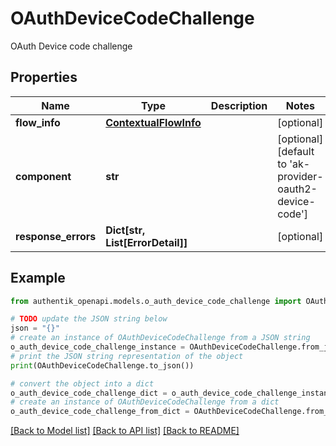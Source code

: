 # OAuthDeviceCodeChallenge

OAuth Device code challenge

## Properties

Name | Type | Description | Notes
------------ | ------------- | ------------- | -------------
**flow_info** | [**ContextualFlowInfo**](ContextualFlowInfo.md) |  | [optional] 
**component** | **str** |  | [optional] [default to 'ak-provider-oauth2-device-code']
**response_errors** | **Dict[str, List[ErrorDetail]]** |  | [optional] 

## Example

```python
from authentik_openapi.models.o_auth_device_code_challenge import OAuthDeviceCodeChallenge

# TODO update the JSON string below
json = "{}"
# create an instance of OAuthDeviceCodeChallenge from a JSON string
o_auth_device_code_challenge_instance = OAuthDeviceCodeChallenge.from_json(json)
# print the JSON string representation of the object
print(OAuthDeviceCodeChallenge.to_json())

# convert the object into a dict
o_auth_device_code_challenge_dict = o_auth_device_code_challenge_instance.to_dict()
# create an instance of OAuthDeviceCodeChallenge from a dict
o_auth_device_code_challenge_from_dict = OAuthDeviceCodeChallenge.from_dict(o_auth_device_code_challenge_dict)
```
[[Back to Model list]](../README.md#documentation-for-models) [[Back to API list]](../README.md#documentation-for-api-endpoints) [[Back to README]](../README.md)


